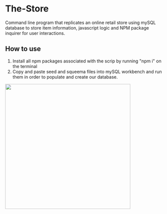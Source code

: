 # The-Store

Command line program that replicates an online retail store using mySQL database to store item information, javascript logic and NPM package inquirer for user interactions.

## How to use

1. Install all npm packages associated with the scrip by running "npm i" on the terminal
2. Copy and paste seed and squeema files into mySQL workbench and run them in order to populate and create our database.

<image src="/images/seed.png" height="400"/>
